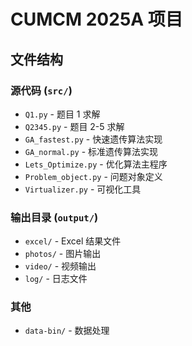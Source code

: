 # CUMCM 2025A 项目

## 文件结构

### 源代码 (`src/`)

- `Q1.py` - 题目 1 求解
- `Q2345.py` - 题目 2-5 求解
- `GA_fastest.py` - 快速遗传算法实现
- `GA_normal.py` - 标准遗传算法实现
- `Lets_Optimize.py` - 优化算法主程序
- `Problem_object.py` - 问题对象定义
- `Virtualizer.py` - 可视化工具

### 输出目录 (`output/`)

- `excel/` - Excel 结果文件
- `photos/` - 图片输出
- `video/` - 视频输出
- `log/` - 日志文件

### 其他

- `data-bin/` - 数据处理
